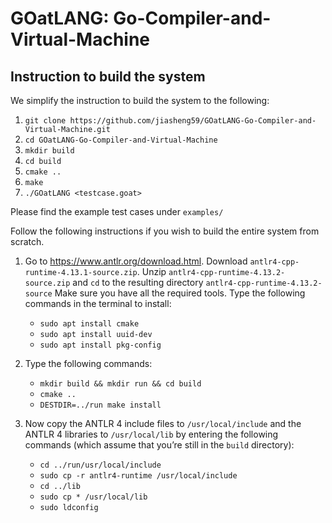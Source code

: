 # GOatLANG: Go-Compiler-and-Virtual-Machine

## Instruction to build the system
We simplify the instruction to build the system to the following:
1. `git clone https://github.com/jiasheng59/GOatLANG-Go-Compiler-and-Virtual-Machine.git`
1. `cd GOatLANG-Go-Compiler-and-Virtual-Machine`
1. `mkdir build`
1. `cd build`
1. `cmake ..`
1. `make`
1. `./GOatLANG <testcase.goat>`

Please find the example test cases under `examples/`

Follow the following instructions if you wish to build the entire system from scratch.

1. Go to https://www.antlr.org/download.html. Download `antlr4-cpp-runtime-4.13.1-source.zip`. Unzip `antlr4-cpp-runtime-4.13.2-source.zip` and `cd` to the resulting directory `antlr4-cpp-runtime-4.13.2-source` Make sure you have all the required tools. Type the following commands in the terminal to install:
    - `sudo apt install cmake`
    - `sudo apt install uuid-dev`
    - `sudo apt install pkg-config`

1. Type the following commands:
    - `mkdir build && mkdir run && cd build`
    - `cmake ..`
    - `DESTDIR=../run make install`

1. Now copy the ANTLR 4 include files to `/usr/local/include` and the ANTLR 4 libraries to `/usr/local/lib` by entering the following commands (which assume that you’re still in the `build` directory):
    - `cd ../run/usr/local/include`
    - `sudo cp -r antlr4-runtime /usr/local/include`
    - `cd ../lib`
    - `sudo cp * /usr/local/lib`
    - `sudo ldconfig`
